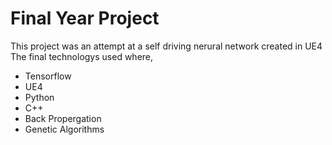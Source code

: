 # Final Year Project
 
This project was an attempt at a self driving nerural network created in UE4
The final technologys used where,
- Tensorflow
- UE4
- Python 
- C++ 
- Back Propergation
- Genetic Algorithms
